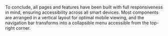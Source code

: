 To conclude, all pages and features have been built with full responsiveness in mind, ensuring accessibility across all smart devices. Most components are arranged in a vertical layout for optimal mobile viewing, and the navigation bar transforms into a collapsible menu accessible from the top-right corner.